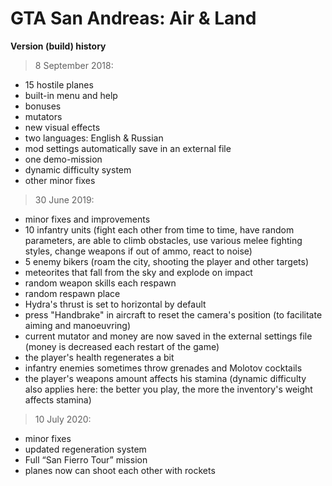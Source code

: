 # GTA San Andreas: Air & Land
__Version (build) history__


>8 September 2018:
* 15 hostile planes
* built-in menu and help
* bonuses
* mutators
* new visual effects
* two languages: English & Russian
* mod settings automatically save in an external file
* one demo-mission
* dynamic difficulty system
* other minor fixes


>30 June 2019:
* minor fixes and improvements
* 10 infantry units (fight each other from time to time, have random parameters, are able to climb obstacles, use various melee fighting styles, change weapons if out of ammo, react to noise)
* 5 enemy bikers (roam the city, shooting the player and other targets)
* meteorites that fall from the sky and explode on impact
* random weapon skills each respawn
* random respawn place
* Hydra's thrust is set to horizontal by default
* press "Handbrake" in aircraft to reset the camera's position (to facilitate aiming and manoeuvring)
* current mutator and money are now saved in the external settings file (money is decreased each restart of the game)
* the player's health regenerates a bit
* infantry enemies sometimes throw grenades and Molotov cocktails
* the player's weapons amount affects his stamina (dynamic difficulty also applies here: the better you play, the more the inventory's weight affects stamina)

>10 July 2020:
* minor fixes
* updated regeneration system
* Full “San Fierro Tour” mission
* planes now can shoot each other with rockets